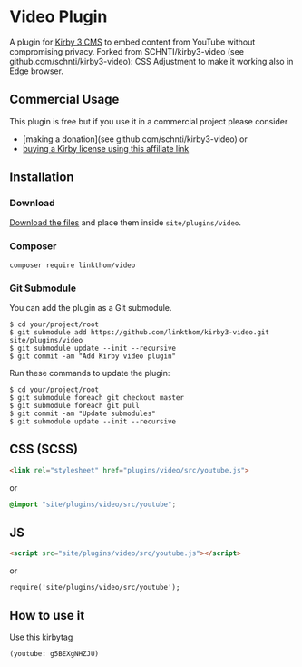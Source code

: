 # Video Plugin

A plugin for [Kirby 3 CMS](http://getkirby.com) to embed content from YouTube without compromising privacy.
Forked from SCHNTI/kirby3-video (see github.com/schnti/kirby3-video):
CSS Adjustment to make it working also in Edge browser.

## Commercial Usage

This plugin is free but if you use it in a commercial project please consider

- [making a donation](see github.com/schnti/kirby3-video) or
- [buying a Kirby license using this affiliate link](https://a.paddle.com/v2/click/1129/48194?link=1170)

## Installation

### Download

[Download the files](https://github.com/linkthom/kirby3-video/archive/master.zip) and place them inside `site/plugins/video`.

### Composer

```
composer require linkthom/video
```

### Git Submodule
You can add the plugin as a Git submodule.

    $ cd your/project/root
    $ git submodule add https://github.com/linkthom/kirby3-video.git site/plugins/video
    $ git submodule update --init --recursive
    $ git commit -am "Add Kirby video plugin"

Run these commands to update the plugin:

    $ cd your/project/root
    $ git submodule foreach git checkout master
    $ git submodule foreach git pull
    $ git commit -am "Update submodules"
    $ git submodule update --init --recursive
      

## CSS (SCSS)

```HTML
<link rel="stylesheet" href="plugins/video/src/youtube.js">
```

or

```SCSS
@import "site/plugins/video/src/youtube";
```

## JS

```HTML
<script src="site/plugins/video/src/youtube.js"></script>
```

or

```JS
require('site/plugins/video/src/youtube');
```

## How to use it

Use this kirbytag

```
(youtube: g5BEXgNHZJU)
```
